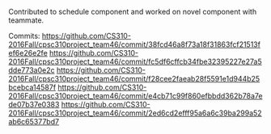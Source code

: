 Contributed to schedule component and worked on novel component with teammate.


Commits:
https://github.com/CS310-2016Fall/cpsc310project_team46/commit/38fcd46a8f73a18f31863fcf21513fef6e26e2fe
https://github.com/CS310-2016Fall/cpsc310project_team46/commit/fc5df6cffcb34fbe32395227e27a5dde773a0e2c
https://github.com/CS310-2016Fall/cpsc310project_team46/commit/f28cee2faeab28f5591e1d944b25bcebca14587f
https://github.com/CS310-2016Fall/cpsc310project_team46/commit/e4cb71c99f860efbbdd362b78a7ede07b37e0383
https://github.com/CS310-2016Fall/cpsc310project_team46/commit/2ed6cd2efff95a6a6c39ba299a52ab6c65377bd7

